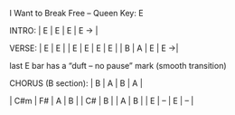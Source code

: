 I Want to Break Free – Queen
Key: E

INTRO:
| E | E | E | E → |

VERSE:
| E | E |
| E | E | E | E |
| B | A | E | E →|

last E bar has a “duft – no pause” mark (smooth transition)

CHORUS (B section):
| B | A | B | A |

| C#m | F# | A | B |
| C# | B |
| A | B |
| E | – | E | – |